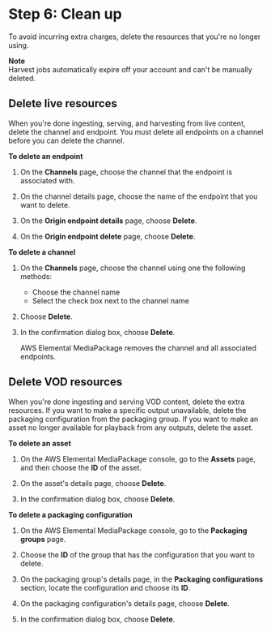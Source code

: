 # Step 6: Clean up<a name="gs-cleanup-ltov"></a>

To avoid incurring extra charges, delete the resources that you're no longer using\.

**Note**  
Harvest jobs automatically expire off your account and can't be manually deleted\.

## Delete live resources<a name="gs-cleanup-ltov-l"></a>

When you're done ingesting, serving, and harvesting from live content, delete the channel and endpoint\. You must delete all endpoints on a channel before you can delete the channel\. 

**To delete an endpoint**

1. On the **Channels** page, choose the channel that the endpoint is associated with\.

1. On the channel details page, choose the name of the endpoint that you want to delete\.

1. On the **Origin endpoint details** page, choose **Delete**\.

1. On the **Origin endpoint delete** page, choose **Delete**\.

**To delete a channel**

1. On the **Channels** page, choose the channel using one the following methods: 
   + Choose the channel name
   + Select the check box next to the channel name

1. Choose **Delete**\.

1. In the confirmation dialog box, choose **Delete**\.

   AWS Elemental MediaPackage removes the channel and all associated endpoints\.

## Delete VOD resources<a name="gs-cleanup-ltov-v"></a>

When you're done ingesting and serving VOD content, delete the extra resources\. If you want to make a specific output unavailable, delete the packaging configuration from the packaging group\. If you want to make an asset no longer available for playback from any outputs, delete the asset\. 

**To delete an asset**

1. On the AWS Elemental MediaPackage console, go to the **Assets** page, and then choose the **ID** of the asset\.

1. On the asset's details page, choose **Delete**\.

1. In the confirmation dialog box, choose **Delete**\.

**To delete a packaging configuration**

1. On the AWS Elemental MediaPackage console, go to the **Packaging groups** page\.

1. Choose the **ID** of the group that has the configuration that you want to delete\.

1. On the packaging group's details page, in the **Packaging configurations** section, locate the configuration and choose its **ID**\.

1. On the packaging configuration's details page, choose **Delete**\.

1. In the confirmation dialog box, choose **Delete**\.